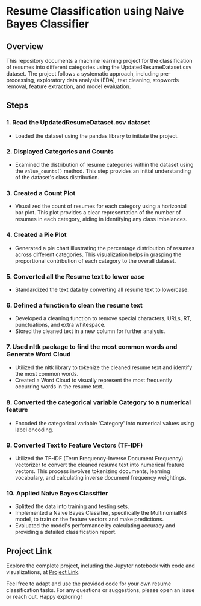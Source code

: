 # Resume Classification using Naive Bayes Classifier

## Overview

This repository documents a machine learning project for the classification of resumes into different categories using the UpdatedResumeDataset.csv dataset. The project follows a systematic approach, including pre-processing, exploratory data analysis (EDA), text cleaning, stopwords removal, feature extraction, and model evaluation.

## Steps

### 1. Read the UpdatedResumeDataset.csv dataset

- Loaded the dataset using the pandas library to initiate the project.

### 2. Displayed Categories and Counts
   
- Examined the distribution of resume categories within the dataset using the `value_counts()` method. This step provides an initial understanding of the dataset's class distribution.

### 3. Created a Count Plot
   
- Visualized the count of resumes for each category using a horizontal bar plot. This plot provides a clear representation of the number of resumes in each category, aiding in identifying any class imbalances.

### 4. Created a Pie Plot

- Generated a pie chart illustrating the percentage distribution of resumes across different categories. This visualization helps in grasping the proportional contribution of each category to the overall dataset.

### 5. Converted all the Resume text to lower case

- Standardized the text data by converting all resume text to lowercase.

### 6. Defined a function to clean the resume text

- Developed a cleaning function to remove special characters, URLs, RT, punctuations, and extra whitespace.
- Stored the cleaned text in a new column for further analysis.

### 7. Used nltk package to find the most common words and Generate Word Cloud

- Utilized the nltk library to tokenize the cleaned resume text and identify the most common words.
- Created a Word Cloud to visually represent the most frequently occurring words in the resume text.

### 8. Converted the categorical variable Category to a numerical feature

- Encoded the categorical variable 'Category' into numerical values using label encoding.

### 9. Converted Text to Feature Vectors (TF-IDF)
   
- Utilized the TF-IDF (Term Frequency-Inverse Document Frequency) vectorizer to convert the cleaned resume text into numerical feature vectors. This process involves tokenizing documents, learning vocabulary, and calculating inverse document frequency weightings.

### 10. Applied Naive Bayes Classifier
    
- Splitted the data into training and testing sets.
- Implemented a Naive Bayes Classifier, specifically the MultinomialNB model, to train on the feature vectors and make predictions.
- Evaluated the model's performance by calculating accuracy and providing a detailed classification report.

## Project Link

Explore the complete project, including the Jupyter notebook with code and visualizations, at [Project Link](https://colab.research.google.com/drive/1-Y7YM9YLctt2BdncASrJx9Vdr8-B22dT?usp=sharing).

Feel free to adapt and use the provided code for your own resume classification tasks. For any questions or suggestions, please open an issue or reach out. Happy exploring!
